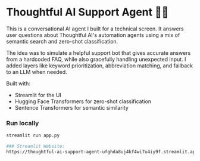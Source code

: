 # Thoughtful AI Support Agent 🧠🤖

This is a conversational AI agent I built for a technical screen. It answers user 
questions about Thoughtful AI's automation agents using a mix of semantic search and 
zero-shot classification.

The idea was to simulate a helpful support bot that gives accurate answers from a 
hardcoded FAQ, while also gracefully handling unexpected input. I added layers like 
keyword prioritization, abbreviation matching, and fallback to an LLM when needed.

Built with:
- Streamlit for the UI
- Hugging Face Transformers for zero-shot classification
- Sentence Transformers for semantic similarity

### Run locally
```bash
streamlit run app.py

### Streamlit Website:
https://thoughtful-ai-support-agent-ufghda8uj4kf4wi7u4iy9f.streamlit.app/
